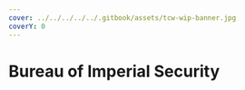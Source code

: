 ```yaml
---
cover: ../../../../../.gitbook/assets/tcw-wip-banner.jpg
coverY: 0
---
```


# Bureau of Imperial Security
